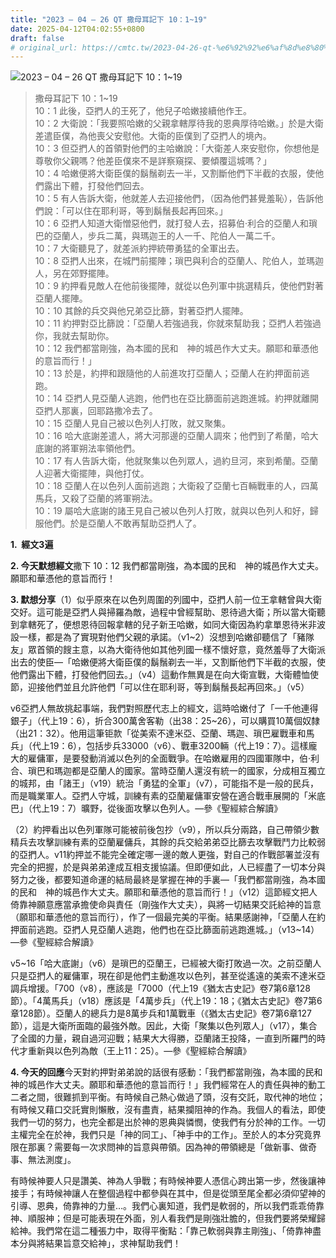 ```yaml
---
title: "2023 – 04 – 26 QT 撒母耳記下 10：1~19"
date: 2025-04-12T04:02:55+0800
draft: false
# original_url: https://cmtc.tw/2023-04-26-qt-%e6%92%92%e6%af%8d%e8%80%b3%e8%a8%98%e4%b8%8b-10%ef%bc%9a119
---
```


![2023 – 04 – 26 QT 撒母耳記下 10：1\~19](/images/qt.jpg  "2023 – 04 – 26 QT 撒母耳記下 10：1\~19")

> 撒母耳記下 10：1\~19  
> 10：1 此後，亞捫人的王死了，他兒子哈嫩接續他作王。  
> 10：2 大衛說：「我要照哈嫩的父親拿轄厚待我的恩典厚待哈嫩。」於是大衛差遣臣僕，為他喪父安慰他。大衛的臣僕到了亞捫人的境內。  
> 10：3 但亞捫人的首領對他們的主哈嫩說：「大衛差人來安慰你，你想他是尊敬你父親嗎？他差臣僕來不是詳察窺探、要傾覆這城嗎？」  
> 10：4 哈嫩便將大衛臣僕的鬍鬚剃去一半，又割斷他們下半截的衣服，使他們露出下體，打發他們回去。  
> 10：5 有人告訴大衛，他就差人去迎接他們，（因為他們甚覺羞恥），告訴他們說：「可以住在耶利哥，等到鬍鬚長起再回來。」  
> 10：6 亞捫人知道大衛憎惡他們，就打發人去，招募伯‧利合的亞蘭人和瑣巴的亞蘭人，步兵二萬，與瑪迦王的人一千、陀伯人一萬二千。  
> 10：7 大衛聽見了，就差派約押統帶勇猛的全軍出去。  
> 10：8 亞捫人出來，在城門前擺陣；瑣巴與利合的亞蘭人、陀伯人，並瑪迦人，另在郊野擺陣。  
> 10：9 約押看見敵人在他前後擺陣，就從以色列軍中挑選精兵，使他們對著亞蘭人擺陣。  
> 10：10 其餘的兵交與他兄弟亞比篩，對著亞捫人擺陣。  
> 10：11 約押對亞比篩說：「亞蘭人若強過我，你就來幫助我；亞捫人若強過你，我就去幫助你。  
> 10：12 我們都當剛強，為本國的民和　神的城邑作大丈夫。願耶和華憑他的意旨而行！」  
> 10：13 於是，約押和跟隨他的人前進攻打亞蘭人；亞蘭人在約押面前逃跑。  
> 10：14 亞捫人見亞蘭人逃跑，他們也在亞比篩面前逃跑進城。約押就離開亞捫人那裏，回耶路撒冷去了。  
> 10：15 亞蘭人見自己被以色列人打敗，就又聚集。  
> 10：16 哈大底謝差遣人，將大河那邊的亞蘭人調來；他們到了希蘭，哈大底謝的將軍朔法率領他們。  
> 10：17 有人告訴大衛，他就聚集以色列眾人，過約旦河，來到希蘭。亞蘭人迎著大衛擺陣，與他打仗。  
> 10：18 亞蘭人在以色列人面前逃跑；大衛殺了亞蘭七百輛戰車的人，四萬馬兵，又殺了亞蘭的將軍朔法。  
> 10：19 屬哈大底謝的諸王見自己被以色列人打敗，就與以色列人和好，歸服他們。於是亞蘭人不敢再幫助亞捫人了。

**1.  經文3遍**

**2. 今天默想經文**撒下 10：12 我們都當剛強，為本國的民和　神的城邑作大丈夫。願耶和華憑他的意旨而行！

**3. 默想分享**（1）似乎原來在以色列周圍的列國中，亞捫人前一位王拿轄曾與大衛交好。這可能是亞捫人與掃羅為敵，過程中曾經幫助、恩待過大衛；所以當大衛聽到拿轄死了，便想恩待回報拿轄的兒子新王哈嫩，如同大衛因為約拿單恩待米非波設一樣，都是為了實現對他們父親的承諾。（v1\~2）沒想到哈嫩卻聽信了「豬隊友」眾首領的餿主意，以為大衛待他如其他列國一樣不懷好意，竟然羞辱了大衛派出去的使臣—「哈嫩便將大衛臣僕的鬍鬚剃去一半，又割斷他們下半截的衣服，使他們露出下體，打發他們回去。」（v4）這動作無異是在向大衛宣戰，大衛體恤使節，迎接他們並且允許他們「可以住在耶利哥，等到鬍鬚長起再回來。」（v5）

v6亞捫人無故挑起事端，我們對照歷代志上的經文，這時哈嫩付了「一千他連得銀子」（代上19：6），折合300萬舍客勒（出38：25\~26），可以購買10萬個奴隸（出21：32）。他用這筆钜款「從美索不達米亞、亞蘭、瑪迦、瑣巴雇戰車和馬兵」（代上19：6），包括步兵33000（v6）、戰車3200輛（代上19：7）。這樣龐大的雇傭軍，是要發動消滅以色列的全面戰爭。在哈嫩雇用的四國軍隊中，伯·利合、瑣巴和瑪迦都是亞蘭人的國家。當時亞蘭人還沒有統一的國家，分成相互獨立的城邦，由「諸王」（v19）統治「勇猛的全軍」（v7），可能指不是一般的民兵，而是職業軍人。亞捫人守城，訓練有素的亞蘭雇傭軍安營在適合戰車展開的「米底巴」（代上19：7）曠野，從後面攻擊以色列人。—參《聖經綜合解讀》

（2）約押看出以色列軍隊可能被前後包抄（v9），所以兵分兩路，自己帶領少數精兵去攻擊訓練有素的亞蘭雇傭兵，其餘的兵交給弟弟亞比篩去攻擊戰鬥力比較弱的亞捫人。v11約押並不能完全確定哪一邊的敵人更強，對自己的作戰部署並沒有完全的把握，於是與弟弟達成互相支援協議。但即便如此，人已經盡了一切本分與努力之後，都要知道命運的結局最終是掌握在神的手裏—「我們都當剛強，為本國的民和　神的城邑作大丈夫。願耶和華憑他的意旨而行！」（v12）這節經文把人倚靠神願意應當承擔使命與責任（剛強作大丈夫），與將一切結果交託給神的旨意（願耶和華憑他的意旨而行），作了一個最完美的平衡。結果感謝神，「亞蘭人在約押面前逃跑。亞捫人見亞蘭人逃跑，他們也在亞比篩面前逃跑進城。」（v13\~14）—參《聖經綜合解讀》

v5\~16「哈大底謝」（v6）是瑣巴的亞蘭王，已經被大衛打敗過一次。之前亞蘭人只是亞捫人的雇傭軍，現在卻是他們主動進攻以色列，甚至從遙遠的美索不達米亞調兵增援。「700（v8），應該是「7000（代上19《猶太古史記》卷7第6章128節）。「4萬馬兵」（v18）應該是「4萬步兵」（代上19：18；《猶太古史記》卷7第6章128節）。亞蘭人的總兵力是8萬步兵和1萬戰車（《猶太古史記》卷7第6章127節），這是大衛所面臨的最強外敵。因此，大衛「聚集以色列眾人」（v17），集合了全國的力量，親自過河迎戰；結果大大得勝，亞蘭諸王投降，一直到所羅門的時代才重新與以色列為敵（王上11：25）。—參《聖經綜合解讀》

**4. 今天的回應**今天對約押對弟弟說的話很有感動：「我們都當剛強，為本國的民和　神的城邑作大丈夫。願耶和華憑他的意旨而行！」我們經常在人的責任與神的動工二者之間，很難抓到平衡。有時候自己熱心做過了頭，沒有交託，取代神的地位；有時候又藉口交託實則懶散，沒有盡責，結果攔阻神的作為。我個人的看法，即使我們一切的努力，也完全都是出於神的恩典與憐憫，使我們有分於神的工作。一切主權完全在於神，我們只是「神的同工」、「神手中的工作」。至於人的本分究竟界限在那裏？需要每一次求問神的旨意與帶領。因為神的帶領總是「做新事、做奇事、無法測度」。

有時候神要人只是讚美、神為人爭戰；有時候神要人憑信心跨出第一步，然後讓神接手；有時候神讓人在整個過程中都參與在其中，但是從頭至尾全都必須仰望神的引導、恩典，倚靠神的力量…。我們心裏知道，我們是軟弱的，所以我們乖乖倚靠神、順服神；但是可能表現在外面，別人看我們是剛強壯膽的，但我們要將榮耀歸給神。我們常在這二種張力中，取得平衡點：「靠己軟弱與靠主剛強」、「倚靠神盡本分與將結果旨意交給神」，求神幫助我們！